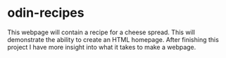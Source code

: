 # odin-recipes
This webpage will contain a recipe for a cheese spread. This will demonstrate the ability to create an HTML homepage.
After finishing this project I have more insight into what it takes to make a webpage. 
